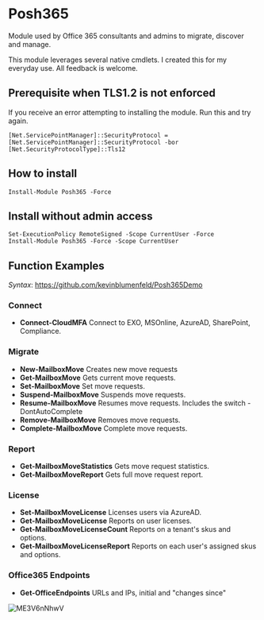 # Posh365
Module used by Office 365 consultants and admins to migrate, discover and manage.

This module leverages several native cmdlets.  I created this for my everyday use.
All feedback is welcome.

## Prerequisite when TLS1.2 is not enforced
If you receive an error attempting to installing the module. Run this and try again.
```
[Net.ServicePointManager]::SecurityProtocol = [Net.ServicePointManager]::SecurityProtocol -bor [Net.SecurityProtocolType]::Tls12
```

## How to install
```
Install-Module Posh365 -Force
```

## Install without admin access
```
Set-ExecutionPolicy RemoteSigned -Scope CurrentUser -Force
Install-Module Posh365 -Force -Scope CurrentUser
```


## Function Examples
_Syntax_: https://github.com/kevinblumenfeld/Posh365Demo

### Connect
* **Connect-CloudMFA** Connect to EXO, MSOnline, AzureAD, SharePoint, Compliance.

### Migrate
* **New-MailboxMove** Creates new move requests
* **Get-MailboxMove** Gets current move requests.
* **Set-MailboxMove** Set move requests.
* **Suspend-MailboxMove** Suspends move requests.
* **Resume-MailboxMove** Resumes move requests. Includes the switch -DontAutoComplete
* **Remove-MailboxMove** Removes move requests.
* **Complete-MailboxMove** Complete move requests.

### Report
* **Get-MailboxMoveStatistics** Gets move request statistics.
* **Get-MailboxMoveReport** Gets full move request report.

### License
* **Set-MailboxMoveLicense** Licenses users via AzureAD.
* **Get-MailboxMoveLicense** Reports on user licenses.
* **Get-MailboxMoveLicenseCount** Reports on a tenant's skus and options.
* **Get-MailboxMoveLicenseReport** Reports on each user's assigned skus and options.

### Office365 Endpoints
* **Get-OfficeEndpoints** URLs and IPs, initial and "changes since"

![ME3V6nNhwV](https://user-images.githubusercontent.com/28877715/71635906-fcb6a980-2bf6-11ea-927e-03c9bda8f2a4.gif)
